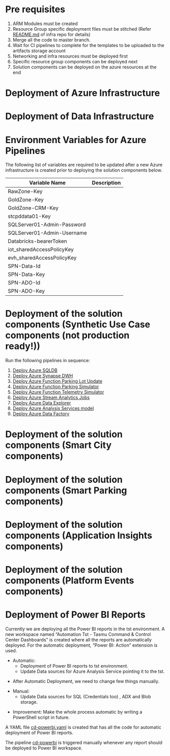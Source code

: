 # Pre requisites
1. ARM Modules must be created
1. Resource Group specific deployment files must be stitched
(Refer [README.md](https://dev.azure.com/TASMUCP/TASMU%20Central%20Platform/_git/infra?path=%2FREADME.md&_a=preview) of infra repo for details)
1. Merge all the code to master branch.
1. Wait for CI pipelines to complete for the templates to be uploaded to the artifacts storage account
1. Networking and infra resources must be deployed first
1. Specific resource group components can be deployed next
1. Solution components can be deployed on the azure resources at the end

# Deployment of Azure Infrastructure

# Deployment of Data Infrastructure

# Environment Variables for Azure Pipelines
The following list of variables are required to be updated after a new Azure infrastructure is created prior to deploying the solution components below.


|Variable Name| Description |
|--|--|
| RawZone-Key |  |
| GoldZone-Key |  |
| GoldZone-CRM-Key |  |
| stcpddata01-Key |  |
| SQLServer01-Admin-Password |  |
| SQLServer01-Admin-Username |  |
| Databricks-bearerToken |  |
| iot_sharedAccessPolicyKey |  |
| evh_sharedAccessPolicyKey |  |
| SPN-Data-Id |  |
| SPN-Data-Key |  |
| SPN-ADO-Id |  |
| SPN-ADO-Key |  |


# Deployment of the solution components (Synthetic Use Case components (not production ready!))
Run the following pipelines in sequence:
1. [Deploy Azure SQLDB](https://dev.azure.com/TASMUCP/TASMU%20Central%20Platform/_build?definitionId=501)
1. [Deploy Azure Synapse DWH](https://dev.azure.com/TASMUCP/TASMU%20Central%20Platform/_build?definitionId=509)
1. [Deploy Azure Function Parking Lot Update](https://dev.azure.com/TASMUCP/TASMU%20Central%20Platform/_build?definitionId=543)
1. [Deploy Azure Function Parking Simulator](https://dev.azure.com/TASMUCP/TASMU%20Central%20Platform/_build?definitionId=544)
1. [Deploy Azure Function Telemetry Simulator](https://dev.azure.com/TASMUCP/TASMU%20Central%20Platform/_build?definitionId=625)
1. [Deploy Azure Stream Analytics Jobs](https://dev.azure.com/TASMUCP/TASMU%20Central%20Platform/_build?definitionId=545)
1. [Deploy Azure Data Explorer](https://dev.azure.com/TASMUCP/TASMU%20Central%20Platform/_build?definitionId=559)
1. [Deploy Azure Analysis Services model](https://dev.azure.com/TASMUCP/TASMU%20Central%20Platform/_build?definitionId=560)
1. [Deploy Azure Data Factory](https://dev.azure.com/TASMUCP/TASMU%20Central%20Platform/_build?definitionId=462)

# Deployment of the solution components (Smart City components)

# Deployment of the solution components (Smart Parking components)

# Deployment of the solution components (Application Insights components)

# Deployment of the solution components (Platform Events components)

# Deployment of Power BI Reports
Currently we are deploying all the Power BI reports in the tst environment. A new workspace named “Automation Tst - Tasmu Command & Control Center Dashboards” is created where all the reports are automatically deployed.
For the automatic deployment, “Power BI: Action” extension is used.
* Automatic:
  * Deployment of Power BI reports to tst environment.
  * Update Data sources for Azure Analysis Service pointing it to the tst.
- After Automatic Deployment, we need to change few things manually.
* Manual:
  * Update Data sources for SQL (Credentials too) , ADX and Blob storage.

-	Improvement: Make the whole process automatic by writing a PowerShell script in future.

A YAML file [cd-powerbi.yaml](https://dev.azure.com/TASMUCP/TASMU%20Central%20Platform/_git/data-platform?path=%2Fpipelines%2Fdeploy%2Fcd-powerbi.yml) is created that has all the code for automatic deployment of Power BI reports.

The pipeline [cd-powerbi](https://dev.azure.com/TASMUCP/TASMU%20Central%20Platform/_build?definitionId=735&_a=summary&view=runs) is triggered manually whenever any report should be deployed to Power BI workspace.






